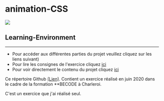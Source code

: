 # animation-CSS

![](https://becode.org/app/uploads/2020/03/cropped-becode-logo-seal.png)

Learning-Environment
--------------------
--------------------
* Pour accéder aux différentes parties du projet veuillez cliquez sur les liens suivant)
* Pour lire les consignes de l'exercice cliquez [ici](https://github.com/becodeorg/CRL-Woods-3.21/tree/master/LearningPath/01.The-Field/08.Animation-CSS)  
* Pour voir directement le contenu du projet cliquez [ici](https://linardjeremy.github.io/animation-CSS/)  

Ce répertoire Github  [(Lien)](https://github.com/LinardJeremy/animation-CSS). 
Contient un exercice réalisé en juin 2020 dans le cadre de la formation **BECODE à Charleroi.

C'est un exercice que j'ai réalisé seul.
